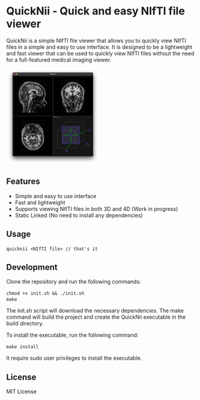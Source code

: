 # QuickNii - Quick and easy NIfTI file viewer

QuickNii is a simple NIfTI file viewer that allows you to quickly view NIfTI files in a simple and easy to use interface. It is designed to be a lightweight and fast viewer that can be used to quickly view NIfTI files without the need for a full-featured medical imaging viewer.

<img src="./README.assets/demo.png" alt="demo" style="zoom:25%;" />


## Features

- Simple and easy to use interface
- Fast and lightweight
- Supports viewing NIfTI files in both 3D and 4D (Work in progress)
- Static Linked (No need to install any dependencies)

## Usage
```
quicknii <NIfTI file> // that's it
```

## Development
Clone the repository and run the following commands:
```
chmod +x init.sh && ./init.sh
make
```
The init.sh script will download the necessary dependencies. The make command will build the project and create the QuickNii executable in the build directory.

To install the executable, run the following command:
```
make install
```
It require sudo user privileges to install the executable.

## License
MIT License
